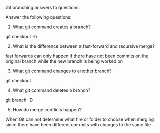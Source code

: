 Git branching answers to questions:

Answer the following questions:

1) What git command creates a branch?

git checkout -b

2) What is the difference between a fast-forward and recursive merge?

 fast forwards can only happen if there have not been commits on the original branch while the new branch is being worked on

3) What git command changes to another branch?

git checkout

4) What git command deletes a branch?

git branch -D

5) How do merge conflicts happen?

When Git can not determine what file or folder to choose when merging since there have been different commits with changes to the same file